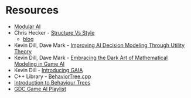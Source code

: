 # Resources
- [Modular AI](https://youtu.be/IvK0ZlNoxjw)
- Chris Hecker - [Structure Vs Style](https://youtu.be/4eQp8SdzOa0)
	- [blog](https://chrishecker.com/Structure_vs_Style)
- Kevin Dill, Dave Mark - [Improving AI Decision Modeling Through Utility Theory](https://www.gdcvault.com/play/1012410/Improving-AI-Decision-Modeling-Through)
- Kevin Dill, Dave Mark - [Embracing the Dark Art of Mathematical Modeling in Game AI](https://www.gdcvault.com/play/1015683/Embracing-the-Dark-Art-of)
- Kevin Dill - [Introducing GAIA](https://www.sisostds.org/DesktopModules/Bring2mind/DMX/Download.aspx?Command=Core_Download&EntryId=35466&PortalId=0&TabId=105)
- C++ Library - [BehaviorTree.cpp](https://www.behaviortree.dev/)
- [Introduction to Behaviour Trees](https://www.youtube.com/watch?v=KeShMInMjro&list=PLFQdM4LOGDr_vYJuo8YTRcmv3FrwczdKg)
- [GDC Game AI Playlist](https://www.youtube.com/playlist?list=PLk-SPWGynZmM3jv0TCV-Shhe_ltgc7qxq)